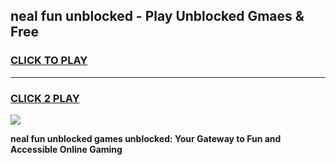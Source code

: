 
## neal fun unblocked - Play Unblocked Gmaes & Free
<h3>
<a href="https://news.freeplayer.one?title=neal_fun_unblocked&ref=16F">CLICK TO PLAY</a></h3>
<hr>

<h3>
<a href="https://news.freeplayer.one?title=neal_fun_unblocked&ref=16F">CLICK 2 PLAY</a>
  
</h3>

<a href="https://news.freeplayer.one?title=neal_fun_unblocked&ref=16F/"><img src="https://clearcache.store/games.png"></a>


**neal fun unblocked games unblocked: Your Gateway to Fun and Accessible Online Gaming**
